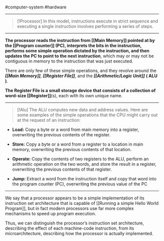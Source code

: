 #computer-system #hardware

---

>[!Processor] 
>In this model, instructions execute in strict sequence and executing a single instruction involves performing a series of steps. 

---

**The processor reads the instruction from [[Main Memory]] pointed at by the [[Program counter]] (PC), interprets the bits in the instruction, performs some simple operation dictated by the instruction, and then updates the PC to point to the next instruction**, which may or may not be contiguous in memory to the instruction that was just executed.

There are only few of these simple operations, and they revolve around the ***[[Main Memory]]***, ***[[Register File]]***, and the ***[[Arithmetic/Logic Unit]]*** **( ALU )**.

**The Register File is a small storage device that consists of a collection of word-size 
[[Register]]**(s), each with its own unique name. 

---

>[!Alu] 
>The ALU computes new data and address values. Here are some examples of the simple operations that the CPU might carry out at the request of an instruction:

* **Load:** Copy a byte or a word from main memory into a register, overwriting the previous contents of the register.

* **Store:** Copy a byte or a word from a register to a location in main memory, overwriting the previous contents of that location.

* **Operate:** Copy the contents of two registers to the ALU, perform an arithmetic operation on the two words, and store the result in a register, overwriting the previous contents of that register.

* **Jump:** Extract a word from the instruction itself and copy that word into the program counter (PC), overwriting the previous value of the PC
---

We say that a processor appears to be a simple implementation of its instruction set architecture that is capable of [[Running a simple Hello World Program]], but in fact modern processors use far more complex mechanisms to speed up program execution. 

Thus, we can distinguish the processor’s instruction set architecture, describing the effect of each machine-code instruction, from its microarchitecture, describing how the processor is actually implemented.
